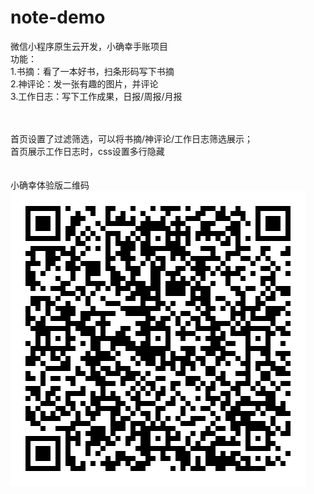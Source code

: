 # note-demo
微信小程序原生云开发，小确幸手账项目<br/>
功能：<br/>
1.书摘：看了一本好书，扫条形码写下书摘<br/>
2.神评论：发一张有趣的图片，并评论<br/>
3.工作日志：写下工作成果，日报/周报/月报<br/>

<br/><br/>
首页设置了过滤筛选，可以将书摘/神评论/工作日志筛选展示；<br/>
首页展示工作日志时，css设置多行隐藏<br/>
<br/><br/>
小确幸体验版二维码<br/>
![小确幸体验版二维码](https://github.com/wz828/note-demo/raw/master/小确幸手账体验版二维码.jpg)

